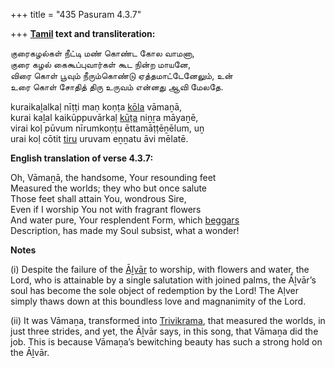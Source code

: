+++
title = "435 Pasuram 4.3.7"

+++
**[Tamil](/definition/tamil#history "show Tamil definitions") text and transliteration:**

குரைகழல்கள் நீட்டி மண் கொண்ட கோல வாமனா,  
குரை கழல் கைகூப்புவார்கள் கூட நின்ற மாயனே,  
விரை கொள் பூவும் நீரும்கொண்டு ஏத்தமாட்டேனேலும், உன்  
உரை கொள் சோதித் திரு உருவம் என்னது ஆவி மேலதே.

kuraikaḻalkaḷ nīṭṭi maṇ koṇṭa [kōla](/definition/kola#history "show kōla definitions") vāmaṉā,  
kurai kaḻal kaikūppuvārkaḷ [kūṭa](/definition/kuta#history "show kūṭa definitions") niṉṟa māyaṉē,  
virai koḷ pūvum nīrumkoṇṭu ēttamāṭṭēṉēlum, uṉ  
urai koḷ cōtit [tiru](/definition/tiru#history "show tiru definitions") uruvam eṉṉatu āvi mēlatē.

**English translation of verse 4.3.7:**

Oh, Vāmaṉā, the handsome, Your resounding feet  
Measured the worlds; they who but once salute  
Those feet shall attain You, wondrous Sire,  
Even if I worship You not with fragrant flowers  
And water pure, Your resplendent Form, which [beggars](/definition/beggar#history "show beggars definitions")  
Description, has made my Soul subsist, what a wonder!

**Notes**

\(i\) Despite the failure of the [Āḻvār](/definition/aḻvar#vaishnavism "show Āḻvār definitions") to worship, with flowers and water, the Lord, who is attainable by a single salutation with joined palms, the Āḻvār’s soul has become the sole object of redemption by the Lord! The Aḷver simply thaws down at this boundless love and magnanimity of the Lord.

\(ii\) It was Vāmaṉa, transformed into [Trivikrama](/definition/trivikrama#vaishnavism "show Trivikrama definitions"), that measured the worlds, in just three strides, and yet, the Āḻvār says, in this song, that Vāmaṉa did the job. This is because Vāmaṉa’s bewitching beauty has such a strong hold on the Āḻvār.


